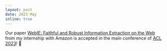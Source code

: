 ```yaml
---
layout: post
date: 2023 May
inline: true
---
```


Our paper [WebIE: Faithful and Robust Information Extraction on the Web](https://aclanthology.org/2023.acl-long.428) from my internship with Amazon is accepted in the main conference of [ACL 2023](https://2023.aclweb.org/)! :tada:
